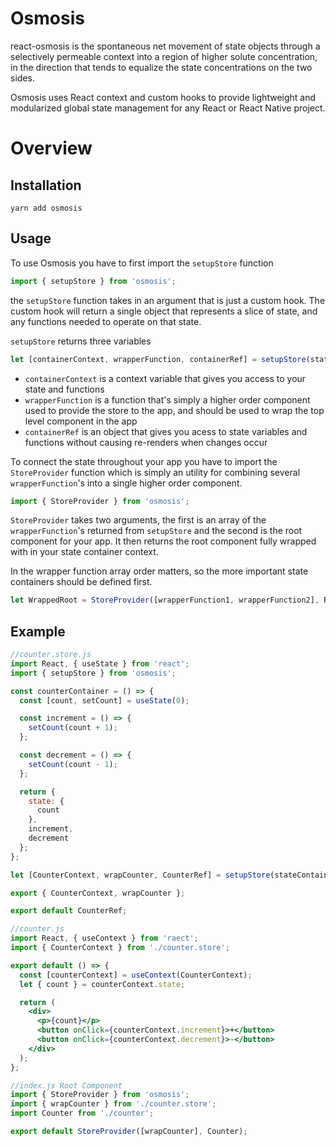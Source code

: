 # Osmosis

react-osmosis is the spontaneous net movement of state objects through a selectively permeable context into a region of higher solute concentration, in the direction that tends to equalize the state concentrations on the two sides.

Osmosis uses React context and custom hooks to provide lightweight and modularized global state management for any React or React Native project.

# Overview

## Installation

```
yarn add osmosis
```

## Usage

To use Osmosis you have to first import the `setupStore` function

```js
import { setupStore } from 'osmosis';
```

the `setupStore` function takes in an argument that is just a custom hook. The custom hook will return a single object that represents a slice of state, and any functions needed to operate on that state.

`setupStore` returns three variables

```js
let [containerContext, wrapperFunction, containerRef] = setupStore(stateContainer);
```

- `containerContext` is a context variable that gives you access to your state and functions
- `wrapperFunction` is a function that's simply a higher order component used to provide the store to the app, and should be used to wrap the top level component in the app
- `containerRef` is an object that gives you acess to state variables and functions without causing re-renders when changes occur

To connect the state throughout your app you have to import the `StoreProvider` function which is simply an utility for combining several `wrapperFunction`'s into a single higher order component.

```js
import { StoreProvider } from 'osmosis';
```

`StoreProvider` takes two arguments, the first is an array of the `wrapperFunction`'s returned from `setupStore` and the second is the root component for your app. It then returns the root component fully wrapped with in your state container context.

In the wrapper function array order matters, so the more important state containers should be defined first.

```js
let WrappedRoot = StoreProvider([wrapperFunction1, wrapperFunction2], RootComponent);
```

## Example

```js
//counter.store.js
import React, { useState } from 'react';
import { setupStore } from 'osmosis';

const counterContainer = () => {
  const [count, setCount] = useState(0);

  const increment = () => {
    setCount(count + 1);
  };

  const decrement = () => {
    setCount(count - 1);
  };

  return {
    state: {
      count
    },
    increment,
    decrement
  };
};

let [CounterContext, wrapCounter, CounterRef] = setupStore(stateContainer);

export { CounterContext, wrapCounter };

export default CounterRef;
```

```jsx
//counter.js
import React, { useContext } from 'raect';
import { CounterContext } from './counter.store';

export default () => {
  const [counterContext] = useContext(CounterContext);
  let { count } = counterContext.state;

  return (
    <div>
      <p>{count}</p>
      <button onClick={counterContext.increment}>+</button>
      <button onClick={counterContext.decrement}>-</button>
    </div>
  );
};
```

```jsx
//index.js Root Component
import { StoreProvider } from 'osmosis';
import { wrapCounter } from './counter.store';
import Counter from './counter';

export default StoreProvider([wrapCounter], Counter);
```
